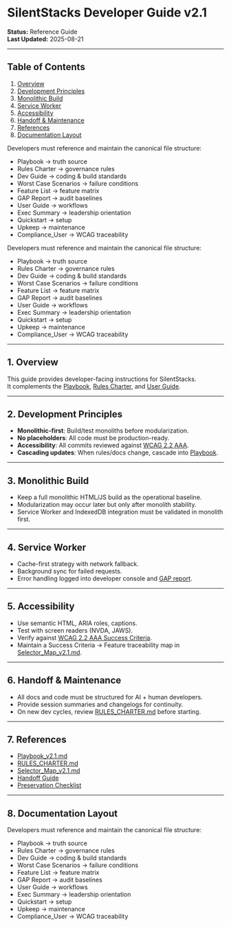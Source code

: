 # SilentStacks Developer Guide v2.1

**Status:** Reference Guide  
**Last Updated:** 2025-08-21  

---

## Table of Contents
1. [Overview](#1-overview)  
2. [Development Principles](#2-development-principles)  
3. [Monolithic Build](#3-monolithic-build)  
4. [Service Worker](#4-service-worker)  
5. [Accessibility](#5-accessibility)  
6. [Handoff & Maintenance](#6-handoff--maintenance)  
7. [References](#7-references)
8. [Documentation Layout](#8-documentation-layout)

Developers must reference and maintain the canonical file structure:

- Playbook → truth source
- Rules Charter → governance rules
- Dev Guide → coding & build standards
- Worst Case Scenarios → failure conditions
- Feature List → feature matrix
- GAP Report → audit baselines
- User Guide → workflows
- Exec Summary → leadership orientation
- Quickstart → setup
- Upkeep → maintenance
- Compliance_User → WCAG traceability


Developers must reference and maintain the canonical file structure:

- Playbook → truth source
- Rules Charter → governance rules
- Dev Guide → coding & build standards
- Worst Case Scenarios → failure conditions
- Feature List → feature matrix
- GAP Report → audit baselines
- User Guide → workflows
- Exec Summary → leadership orientation
- Quickstart → setup
- Upkeep → maintenance
- Compliance_User → WCAG traceability
  

---

## 1. Overview
This guide provides developer-facing instructions for SilentStacks.  
It complements the [Playbook](./Playbook_v2.1.md), [Rules Charter](./RULES_CHARTER.md), and [User Guide](./COMPREHENSIVE_USER_GUIDE_v2.1.md).  

---

## 2. Development Principles
- **Monolithic-first**: Build/test monoliths before modularization.  
- **No placeholders**: All code must be production-ready.  
- **Accessibility**: All commits reviewed against [WCAG 2.2 AAA](https://www.w3.org/TR/WCAG22/).  
- **Cascading updates**: When rules/docs change, cascade into [Playbook](./Playbook_v2.1.md).  

---

## 3. Monolithic Build
- Keep a full monolithic HTML/JS build as the operational baseline.  
- Modularization may occur later but only after monolith stability.  
- Service Worker and IndexedDB integration must be validated in monolith first.  

---

## 4. Service Worker
- Cache-first strategy with network fallback.  
- Background sync for failed requests.  
- Error handling logged into developer console and [GAP report](./GAP_REPORT_v2.1.md).  

---

## 5. Accessibility
- Use semantic HTML, ARIA roles, captions.  
- Test with screen readers (NVDA, JAWS).  
- Verify against [WCAG 2.2 AAA Success Criteria](https://www.w3.org/WAI/WCAG22/quickref/).  
- Maintain a Success Criteria → Feature traceability map in [Selector_Map_v2.1.md](./Selector_Map_v2.1.md).  

---

## 6. Handoff & Maintenance
- All docs and code must be structured for AI + human developers.  
- Provide session summaries and changelogs for continuity.  
- On new dev cycles, review [RULES_CHARTER.md](./RULES_CHARTER.md) before starting.  

---

## 7. References
- [Playbook_v2.1.md](./Playbook_v2.1.md)  
- [RULES_CHARTER.md](./RULES_CHARTER.md)  
- [Selector_Map_v2.1.md](./Selector_Map_v2.1.md)
- [Handoff Guide](./HANDOFF_GUIDE.md)
- [Preservation Checklist](./PRESERVATION_CHECKLIST.md)

---
## 8. Documentation Layout

Developers must reference and maintain the canonical file structure:

- Playbook → truth source
- Rules Charter → governance rules
- Dev Guide → coding & build standards
- Worst Case Scenarios → failure conditions
- Feature List → feature matrix
- GAP Report → audit baselines
- User Guide → workflows
- Exec Summary → leadership orientation
- Quickstart → setup
- Upkeep → maintenance
- Compliance_User → WCAG traceability

